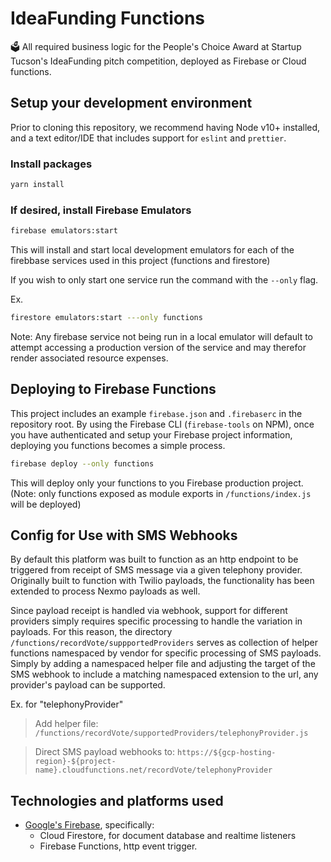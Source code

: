 # IdeaFunding Functions

🗳️ All required business logic for the People's Choice Award at Startup Tucson's IdeaFunding pitch competition, deployed as Firebase or Cloud functions.

## Setup your development environment

Prior to cloning this repository, we recommend having Node v10+ installed, and a text editor/IDE that includes support for `eslint` and `prettier`.


### Install packages

```bash
yarn install
```

### If desired, install Firebase Emulators
```bash
firebase emulators:start
```
This will install and start local development emulators for each of the firebbase services used in this project (functions and firestore)

If you wish to only start one service run the command with the `--only` flag. 

Ex.
```bash
firestore emulators:start ---only functions
```

Note: Any firebase service not being run in a local emulator will default to attempt accessing a production version of the service and may therefor render associated resource expenses.


## Deploying to Firebase Functions

This project includes an example `firebase.json` and `.firebaserc` in the repository root. By using the Firebase CLI (`firebase-tools` on NPM), once you have authenticated and setup your Firebase project information, deploying you functions becomes a simple process.

```bash
firebase deploy --only functions
```

This will deploy only your functions to you Firebase production project. (Note: only functions exposed as module exports in `/functions/index.js` will be deployed)

## Config for Use with SMS Webhooks

By default this platform was built to function as an http endpoint to be triggered from receipt of SMS message via a given telephony provider. Originally built to function with Twilio payloads, the functionality has been extended to process Nexmo payloads as well. 

Since payload receipt is handled via webhook, support for different providers simply requires specific processing to handle the variation in payloads. For this reason, the directory `/functions/recordVote/suppportedProviders` serves as collection of helper functions namespaced by vendor for specific processing of SMS payloads. Simply by adding a namespaced helper file and adjusting the target of the SMS webhook to include a matching namespaced extension to the url, any provider's payload can be supported.

Ex. for "telephonyProvider"

>Add helper file: 
`/functions/recordVote/supportedProviders/telephonyProvider.js`

>Direct SMS payload webhooks to: 
`https://${gcp-hosting-region}-${project-name}.cloudfunctions.net/recordVote/telephonyProvider`

## Technologies and platforms used

-   [Google's Firebase](https://firebase.google.com/), specifically:
    -   Cloud Firestore, for document database and realtime listeners
    -   Firebase Functions, http event trigger.

